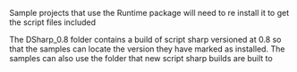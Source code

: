 Sample projects that use the Runtime package will need to re install it to get the script files included

The DSharp_0.8 folder contains a build of script sharp versioned at 0.8 so that the samples can locate the version they have marked as installed. The samples can also use the folder that new script sharp builds are built to